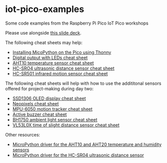 # iot-pico-examples
Some code examples from the Raspberry Pi Pico IoT Pico workshops

Please use alongside [this slide deck](https://docs.google.com/presentation/d/18WRCwpaC9I2XBAmVeDYuJaO7ySw00V7tCHPclukrdOA/edit?usp=sharing).

The following cheat sheets may help:

* [Installing MicoPython on the Pico using Thonny](https://github.com/mrichardson23/iot-pico-examples/blob/main/installing-micropython.md)
* [Digital output with LEDs cheat sheet](https://docs.google.com/document/d/1X_uqQgQevWDC7n_K7yaFXSD0cgVBVqaFeoez_-seHyg/edit#heading=h.wm69cc7lodn4)
* [AHT10 temperature sensor cheat sheet](https://docs.google.com/document/d/1MJtTKbrAfC01FncNN328Zc5H6f7RmKw8jfUF7VrEgPQ/edit#heading=h.1wq7pn4vwn3f)
* [HC-SRO4 ultrasonic distance sensor cheat sheet](https://docs.google.com/document/d/1gGukTre6PMMKBP7mp7E96CRS6yDueLMTpzDRLzV6RMg/edit#heading=h.e5cp67sl6zag)
* [HC-SR501 infrared motion sensor cheat sheet](https://docs.google.com/document/d/1HAkfcx73zyGLl7AGKLOVNFF_gDXmbWJXEAzB8lLwo9I/edit#)

The following cheat sheets will help with how to use the addititonal sensors offered for project-making during day two:

* [SSD1306 OLED display cheat sheet](https://docs.google.com/document/d/15qjh1clVqDUzckA8QZkVYqLTATwZ8VCrEtvykZN9RI4/)
* [Neopixels cheat sheet](https://docs.google.com/document/d/1Njz4kZACVvZS0jtNL3oQau4tYctZ354gHi-PkI9zzdY/)
* [MPU-6050 motion tracker cheat sheet](https://docs.google.com/document/d/13stpVeatiM98IH_uH-5No3gm8GB09Ug6R7MSKVOHFRo)
* [Active buzzer cheat sheet](https://docs.google.com/document/d/1LXyYBgoNSGlV9qT79TsNCqkjCmx8ZlIREb2r0rWERiE)
* [BH1750 ambient light sensor cheat sheet](https://docs.google.com/document/d/1Jhc0b5MNLch1wNz8Q-QNNUO1db2qR0uCAU7kjpJnLUo)
* [VL53L0X time of slight distance sensor cheat sheet](https://docs.google.com/document/d/1etr3ZsXOmpO0esSoN2Abqm3YNR9gep4N6KausXOsFtE)

Other resources:

* [MicroPython driver for the AHT10 and AHT20 temperature and humidity sensors](https://github.com/targetblank/micropython_ahtx0/blob/master/ahtx0.py)
* [MicroPython driver for the HC-SR04 ultrasonic distance sensor](https://github.com/rsc1975/micropython-hcsr04/blob/master/hcsr04.py)
